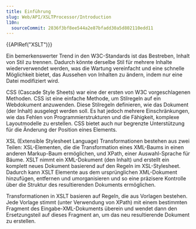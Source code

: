 ```yaml
---
title: Einführung
slug: Web/API/XSLTProcessor/Introduction
l10n:
  sourceCommit: 2836f3bf8ee544a2e87bfadd30a5d802110edd11
---
```


{{APIRef("XSLT")}}

Ein bemerkenswerter Trend in den W3C-Standards ist das Bestreben, Inhalt von Stil zu trennen. Dadurch könnte derselbe Stil für mehrere Inhalte wiederverwendet werden, was die Wartung vereinfacht und eine schnelle Möglichkeit bietet, das Aussehen von Inhalten zu ändern, indem nur eine Datei modifiziert wird.

CSS (Cascade Style Sheets) war eine der ersten von W3C vorgeschlagenen Methoden. CSS ist eine einfache Methode, um Stilregeln auf ein Webdokument anzuwenden. Diese Stilregeln definieren, wie das Dokument (der Inhalt) ausgelegt werden soll. Es hat jedoch mehrere Einschränkungen, wie das Fehlen von Programmierstrukturen und die Fähigkeit, komplexe Layoutmodelle zu erstellen. CSS bietet auch nur begrenzte Unterstützung für die Änderung der Position eines Elements.

XSL (Extensible Stylesheet Language) Transformationen bestehen aus zwei Teilen: XSL-Elementen, die die Transformation eines XML-Baums in einen anderen Markup-Baum ermöglichen, und XPath, einer Auswahl-Sprache für Bäume. XSLT nimmt ein XML-Dokument (den Inhalt) und erstellt ein komplett neues Dokument basierend auf den Regeln im XSL-Stylesheet. Dadurch kann XSLT Elemente aus dem ursprünglichen XML-Dokument hinzufügen, entfernen und umorganisieren und so eine präzisere Kontrolle über die Struktur des resultierenden Dokuments ermöglichen.

Transformationen in XSLT basieren auf Regeln, die aus Vorlagen bestehen. Jede Vorlage stimmt (unter Verwendung von XPath) mit einem bestimmten Fragment des Eingabe-XML-Dokuments überein und wendet dann den Ersetzungsteil auf dieses Fragment an, um das neu resultierende Dokument zu erstellen.
